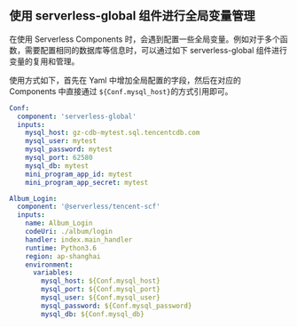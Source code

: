<!--
title: Serverless Framework - Components 最佳实践 - 环境变量管理最佳实践
menuText: 环境变量管理最佳实践
menuOrder: 5
layout: Doc
-->

## 使用 serverless-global 组件进行全局变量管理

在使用 Serverless Components 时，会遇到配置一些全局变量。例如对于多个函数，需要配置相同的数据库等信息时，可以通过如下 serverless-global 组件进行变量的复用和管理。

使用方式如下，首先在 Yaml 中增加全局配置的字段，然后在对应的 Components 中直接通过 `${Conf.mysql_host}`的方式引用即可。

```yaml
Conf:
  component: 'serverless-global'
  inputs:
    mysql_host: gz-cdb-mytest.sql.tencentcdb.com
    mysql_user: mytest
    mysql_password: mytest
    mysql_port: 62580
    mysql_db: mytest
    mini_program_app_id: mytest
    mini_program_app_secret: mytest

Album_Login:
  component: '@serverless/tencent-scf'
  inputs:
    name: Album_Login
    codeUri: ./album/login
    handler: index.main_handler
    runtime: Python3.6
    region: ap-shanghai
    environment:
      variables:
        mysql_host: ${Conf.mysql_host}
        mysql_port: ${Conf.mysql_port}
        mysql_user: ${Conf.mysql_user}
        mysql_password: ${Conf.mysql_password}
        mysql_db: ${Conf.mysql_db}
```
